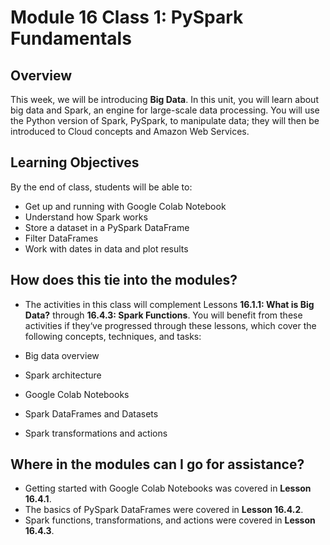 # Module 16 Class 1: PySpark Fundamentals

## Overview

This week, we will be introducing **Big Data**. In this unit, you will learn about big data and Spark, an engine for large-scale data processing. You will use the Python version of Spark, PySpark, to manipulate data; they will then be introduced to Cloud concepts and Amazon Web Services.

## Learning Objectives

By the end of class, students will be able to:

* Get up and running with Google Colab Notebook
* Understand how Spark works
* Store a dataset in a PySpark DataFrame
* Filter DataFrames
* Work with dates in data and plot results


## How does this tie into the modules?
* The activities in this class will complement Lessons **16.1.1: What is Big Data?** through **16.4.3: Spark Functions**.  You will benefit from these activities if they‘ve progressed through these lessons, which cover the following concepts, techniques, and tasks:

* Big data overview
* Spark architecture
* Google Colab Notebooks
* Spark DataFrames and Datasets
* Spark transformations and actions

## Where in the modules can I go for assistance?

 * Getting started with Google Colab Notebooks was covered in **Lesson 16.4.1**.
 * The basics of PySpark DataFrames were covered in **Lesson 16.4.2**.
 * Spark functions, transformations, and actions were covered in **Lesson 16.4.3**.